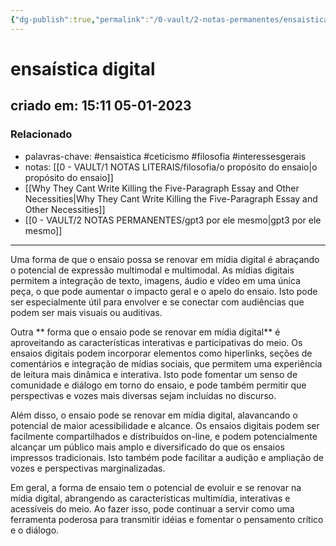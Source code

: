 ```yaml
---
{"dg-publish":true,"permalink":"/0-vault/2-notas-permanentes/ensaistica-digital/","tags":["permanente","ensaistica","ceticismo","filosofia","interessesgerais"],"dgHomeLink":true,"dgShowLocalGraph":true,"dgShowFileTree":true,"dgEnableSearch":true}
---
```


# ensaística digital
## criado em: 15:11 05-01-2023

### Relacionado
- palavras-chave: #ensaistica #ceticismo #filosofia #interessesgerais 
- notas: [[0 - VAULT/1 NOTAS LITERAIS/filosofia/o propósito do ensaio\|o propósito do ensaio]]
- [[Why They Cant Write Killing the Five-Paragraph Essay and Other Necessities\|Why They Cant Write Killing the Five-Paragraph Essay and Other Necessities]]
- [[0 - VAULT/2 NOTAS PERMANENTES/gpt3 por ele mesmo\|gpt3 por ele mesmo]]
---
Uma forma de que o ensaio possa se renovar em mídia digital é abraçando o potencial de expressão multimodal e multimodal. As mídias digitais permitem a integração de texto, imagens, áudio e vídeo em uma única peça, o que pode aumentar o impacto geral e o apelo do ensaio. Isto pode ser especialmente útil para envolver e se conectar com audiências que podem ser mais visuais ou auditivas.

Outra ** forma que o ensaio pode se renovar em mídia digital** é aproveitando as características interativas e participativas do meio. Os ensaios digitais podem incorporar elementos como hiperlinks, seções de comentários e integração de mídias sociais, que permitem uma experiência de leitura mais dinâmica e interativa. Isto pode fomentar um senso de comunidade e diálogo em torno do ensaio, e pode também permitir que perspectivas e vozes mais diversas sejam incluídas no discurso.

Além disso, o ensaio pode se renovar em mídia digital, alavancando o potencial de maior acessibilidade e alcance. Os ensaios digitais podem ser facilmente compartilhados e distribuídos on-line, e podem potencialmente alcançar um público mais amplo e diversificado do que os ensaios impressos tradicionais. Isto também pode facilitar a audição e ampliação de vozes e perspectivas marginalizadas.

Em geral, a forma de ensaio tem o potencial de evoluir e se renovar na mídia digital, abrangendo as características multimídia, interativas e acessíveis do meio. Ao fazer isso, pode continuar a servir como uma ferramenta poderosa para transmitir idéias e fomentar o pensamento crítico e o diálogo.